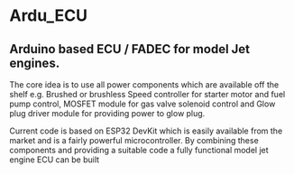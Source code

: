 # Ardu_ECU

##  Arduino based ECU / FADEC for model Jet engines.
The core idea is to use all power components which are available off the shelf
e.g. 
Brushed or brushless Speed controller for starter motor and fuel pump control,
MOSFET module for gas valve solenoid control and
Glow plug driver module for providing power to glow plug.

Current code is based on ESP32 DevKit which is easily available from the market and is a fairly powerful microcontroller. 
By combining these components and providing a suitable code a fully functional model jet engine ECU can be built

